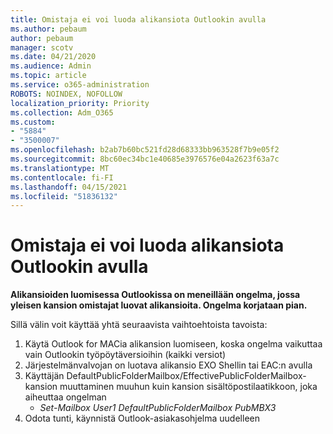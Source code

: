 ```yaml
---
title: Omistaja ei voi luoda alikansiota Outlookin avulla
ms.author: pebaum
author: pebaum
manager: scotv
ms.date: 04/21/2020
ms.audience: Admin
ms.topic: article
ms.service: o365-administration
ROBOTS: NOINDEX, NOFOLLOW
localization_priority: Priority
ms.collection: Adm_O365
ms.custom:
- "5884"
- "3500007"
ms.openlocfilehash: b2ab7b60bc521fd28d68333bb963528f7b9e05f2
ms.sourcegitcommit: 8bc60ec34bc1e40685e3976576e04a2623f63a7c
ms.translationtype: MT
ms.contentlocale: fi-FI
ms.lasthandoff: 04/15/2021
ms.locfileid: "51836132"
---
```

# <a name="owner-cannot-create-sub-folder-using-outlook"></a>Omistaja ei voi luoda alikansiota Outlookin avulla

**Alikansioiden luomisessa Outlookissa on meneillään ongelma, jossa yleisen kansion omistajat luovat alikansioita. Ongelma korjataan pian.**

Sillä välin voit käyttää yhtä seuraavista vaihtoehtoista tavoista:

1. Käytä Outlook for MACia alikansion luomiseen, koska ongelma vaikuttaa vain Outlookin työpöytäversioihin (kaikki versiot)
2. Järjestelmänvalvojan on luotava alikansio EXO Shellin tai EAC:n avulla
3. Käyttäjän DefaultPublicFolderMailbox/EffectivePublicFolderMailbox-kansion muuttaminen muuhun kuin kansion sisältöpostilaatikkoon, joka aiheuttaa ongelman  
    - *Set-Mailbox User1 DefaultPublicFolderMailbox PubMBX3*
4. Odota tunti, käynnistä Outlook-asiakasohjelma uudelleen